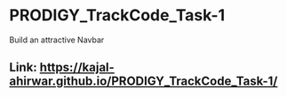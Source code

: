 # PRODIGY_TrackCode_Task-1 
Build an attractive Navbar
## Link: https://kajal-ahirwar.github.io/PRODIGY_TrackCode_Task-1/
